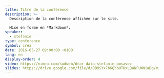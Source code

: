 ```yaml
---
title: Titre de la conférence
description: >-
  Description de la conférence affichée sur le site.

  Mise en forme en *Markdown*.
speaker:
  - stefanie
type: conference
symbol: crea
date: 2016-05-27 09:00:00 +0100
lang: en
display-order: 4
video: https://vimeo.com/sudweb/dear-data-stefanie-posavec
slides: https://drive.google.com/file/d/0B9SYx7bKQhbUTUxLQWNFUWNjaDg/view?usp=sharing
---
```

